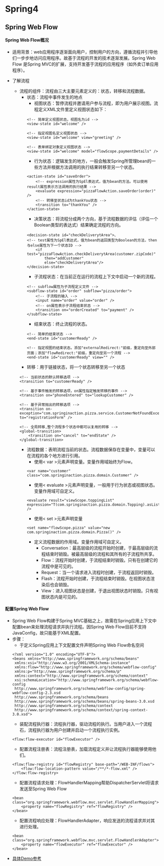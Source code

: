 # Spring4

## Spring Web Flow

#### Spring Web Flow概况

* 适用背景：web应用程序逐渐面向用户，控制用户的方向，遵循流程并引导他们一步步地访问应用程序。故基于流程的开发的技术逐渐发展。Spring Web Flow 是Spring MVC的扩展，支持开发基于流程的应用程序（如外卖订单应用程序）。

* 了解流程
  * 流程的组件：流程由三大主要元素定义的：状态，转移和流程数据。
    * 状态：流程中事件发生的地点
      * 视图状态：暂停流程并邀请用户参与流程，即为用户展示视图。流程定义XML文件里定义视图状态如下：
      ```
      <!-- 简单定义视图状态，视图名为id -->
      <view-state id="welcome" />
      ```
      ```
      <!-- 指定视图名定义视图状态 -->
      <view-state id="welcome" view="greeting" />
      ```
      ```
      <!-- 表单绑定对象定义视图状态 -->
      <view-state id="welcome" model="flowScope.paymentDetails" />
      ```
      * 行为状态：逻辑发生的地方，一般会触发Spring所管理bean的一些方法并根据方法调用的执行结果转移至另一个状态。
      ```
      <action-state id="saveOrder">
          <!-- expression属性为SpEl表达式，值为bean的方法。可以使用result属性表示方法调用的执行结果 -->
          <evaluate expression="pizzaFlowAction.saveOrder(order)" />
          <!-- 转移至状态id为thankYou状态 -->
          <transition to="thankYou" />
      </action-state>
      ```
      * 决策状态：将流程分成两个方向，基于流程数据的评估（评估一个Boolean类型的表达式）结果确定流程的方向。      
      ```
      <decision-state id="checkDeliverytArea">、
      <!-- test属性为SpEl表达式，值为bean的返回类型为Boolean的方法，then与else属性为下一个状态ID -->
          <if test="pizzaFlowAction.checkDeliverytArea(customer.zipCode)"
              then="addCustomer"
              else="checkDeliverytArea"/>
      </decision-state>
      ```
      * 子流程状态：在当前正在运行的流程上下文中启动一个新的流程。
      ```
      <!-- subflow属性为子流程定义文件 -->
      <subflow-state id="order" subflow="pizza/order">
          <!-- 子流程的输入 -->
          <input name="order" value="order" />
          <!-- on属性表示子流程结束状态 -->
          <transition on="orderCreated" to="payment" />
      </subflow-state>
      ```
      * 结束状态：终止流程的状态。
      ```
      <!-- 简单的结束状态 -->
      <end-state id="customerReady" />
      ```
      ```
      <!-- 指定视图的结束状态。添加"externalRedirect:"前缀，重定向至外部页面；添加"flowRedirect:"前缀，重定向至另一个流程 -->
      <end-state id="customerReady" view="" />
      ```
    * 转移：用于链接状态，将一个状态转移至另一个状态
    ```
    <!-- 当前状态的默认转移选项 -->
    <transition to="customerReady" />
    ```
    ```
    <!-- 基于事件触发的转移选项，on属性指定触发转移的事件 -->
    <transition on="phoneEntered" to="lookupCustomer" />
    ```
    ```
    <!-- 基于异常抛出的转移选项 -->
    <transition on-exception="com.springinaction.pizza.service.CustomerNotFoundException" to="registrationForm" />
    ```
    ```
    <!-- 全局转移,整个流程多个状态中都可以复用的转移 -->
    <global-transition>
        <transition on="cancel" to="endState" />
    </global-transition>
    ```
    * 流程数据：表明流程当前的状态。流程数据保存在变量中，变量可以在流程的各个地方进行引用。
      * 使用< var >元素声明变量。变量作用域始终为Flow。
      ```
      <var name="customer" class="com.springinaction.pizza.domain.Customer" />
      ```
      * 使用< evaluate >元素声明变量，一般用于行为状态或视图状态。变量作用域可自定义。
      ```
      <evaluate result="viewScope.toppingList" expression="T(com.springinaction.pizza.domain.Topping).asList()" />
      ```
      * 使用< set >元素声明变量
      ```
      <set name="flowScope.pizza" value="new com.springinaction.pizza.domain.Pizza()" />
      ```
      * 定义流程数据的作用域。变量作用域可自定义。
        * Conversation：最高层级的流程开始时创建，于最高层级的流程结束时销毁。被最高层级的流程和其所有的子流程所共享。
        * Flow：流程开始时创建，于流程结束时销毁。只有在创建它的流程中是可见的。
        * Request：当一个请求进入流程时创建，于流程返回时销毁。
        * Flash：流程开始时创建，于流程结束时销毁。在视图状态渲染后也会销毁。
        * View：进入视图状态是创建，于退出视图状态时销毁。只有视图状态内是可见的。

#### 配置Spring Web Flow

* Spring Web Flow构建于Spring MVC基础之上，故需在Spring应用上下文中配置bean来处理流程请求并执行流程。因Spring Web Flow目前不支持JavaConfig，故只能基于XML配置。
* 步骤：
  * 于定义Spring应用上下文配置文件声明Spring Web Flow命名空间
  ```
  <?xml version="1.0" encoding="UTF-8"?>
  <beans xmlns="http://www.springframework.org/schema/beans"
   xmlns:xsi="http://www.w3.org/2001/XMLSchema-instance"
   xmlns:flow="http://www.springframework.org/schema/webflow-config"
   xmlns:p="http://www.springframework.org/schema/p"
   xmlns:context="http://www.springframework.org/schema/context"
   xsi:schemaLocation="http://www.springframework.org/schema/webflow-config
   http://www.springframework.org/schema/webflow-config/spring-webflow-config-2.3.xsd
   http://www.springframework.org/schema/beans
   http://www.springframework.org/schema/beans/spring-beans-3.0.xsd
   http://www.springframework.org/schema/context
   http://www.springframework.org/schema/context/spring-context-3.0.xsd">
  ```
  * 装配流程执行器：流程执行器，驱动流程的执行。当用户进入一个流程石，流程执行器为用户创建并启动一个流程执行实例。
  ```
  <flow:flow-executor id="flowExecutor" />
  ```
  * 配置流程注册表：流程注册表，加载流程定义并让流程执行器能够使用他们。
  ```
  <flow:flow-registry id="flowRegistry" base-path="/WEB-INF/flows">
      <flow:flow-location-pattern value="/**/*-flow.xml" />
  </flow:flow-registry>
  ```
  * 配置流程请求处理：FlowHandlerMapping帮助DispatcherServlet将请求发送至Spring Web Flow
  ```
  <bean class="org.springframework.webflow.mvc.servlet.FlowHandlerMapping">
      <property name="flowRegistry" ref="flowRegistry" />
  </bean>
  ```
  * 配置流程响应处理：FlowHandlerAdapter，响应发送的流程请求并对其进行处理。
  ```
  <bean class="org.springframework.webflow.mvc.servlet.FlowHandlerAdapter">
      <property name="flowExecutor" ref="flowExecutor" />
  </bean>
  ```
* [具体Demo参考]()
